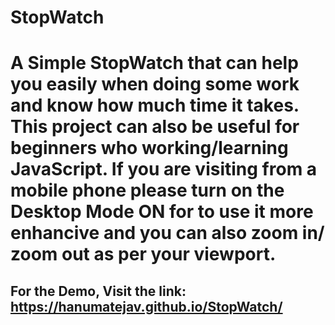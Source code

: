 # StopWatch

# A Simple StopWatch that can help you easily when doing some work and know how much time it takes. This project can also be useful for beginners who working/learning JavaScript. If you are visiting from a mobile phone please turn on the Desktop Mode ON for to use it more enhancive and you can also zoom in/ zoom out as per your viewport.

## For the Demo, Visit the link: https://hanumatejav.github.io/StopWatch/
